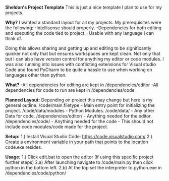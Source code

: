 **Sheldon's Project Template**
This is just a nice template I plan to use for my projects.

**Why?**
I wanted a standard layout for all my projects. 
My prerequisites were the following:
-Intellisense should properly.
-Dependencies for both editing and executing the code tied to project.
-Usable with any language I can think of.

Doing this allows sharing and getting up and editing to be significantly quicker not only that but ensures workspaces are kept clean. Not only that but I can also have version control for anything my editor or code modules. I was also running into issues with conflicting extensions for Visual studio Code and found PyCharm to be quite a hassle to use when working on languages other than python.

**What?**
-All dependencies for editing are kept in /dependencies/editor
-All dependencies for code to run are kept in /dependencies/code

**Planned Layout:**
Depending on project this may change but here is my general outline.
/code/main.filetype - Main entry point for initializing the project.
/code/data/modules - Python Modules.
/code/data/ - Any other Data for code.
/dependencies/editor/ - Anything needed for the editor.
/dependencies/code/ - Anything needed for the code - This should not include code modules/code made for the project.

**Setup:**
1.) Install Visual Studio Code: https://code.visualstudio.com/
2.) Create a environment variable in your path that points to the location code.exe resides. 

**Usage:**
1.) Click edit.bat to open the editor
(If using this specific project further steps)
2.a) After launching navigate to /code/main.py then click python in the bottom left.
2.b) At the top set the interpreter to python.exe in /dependencies/code/python/